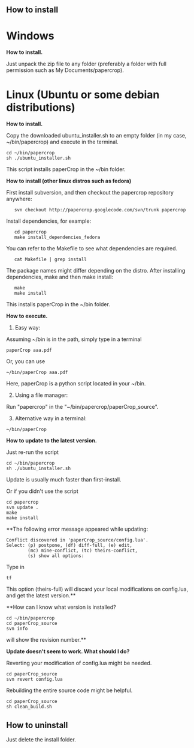 ## How to install ##

# Windows #
**How to install.**

Just unpack the zip file to any folder (preferably a folder with full permission such as My Documents/papercrop).

# Linux (Ubuntu or some debian distributions) #
**How to install.**

Copy the downloaded ubuntu\_installer.sh to an empty folder (in my case, ~/bin/papercrop) and execute in the terminal.
```
cd ~/bin/papercrop
sh ./ubuntu_installer.sh
```

This script installs paperCrop in the ~/bin folder.

**How to install (other linux distros such as fedora)**

First install subversion, and then checkout the papercrop repository anywhere:
```
   svn checkout http://papercrop.googlecode.com/svn/trunk papercrop
```
Install dependencies, for example:
```
   cd papercrop
   make install_dependencies_fedora
```
You can refer to the Makefile to see what dependencies are required.
```
   cat Makefile | grep install
```
The package names might differ depending on the distro.
After installing dependencies, make and then make install:
```
   make
   make install
```
This installs paperCrop in the ~/bin folder.

**How to execute.**

1. Easy way:

Assuming ~/bin is in the path, simply type in a terminal
```
paperCrop aaa.pdf
```
Or, you can use
```
~/bin/paperCrop aaa.pdf
```
Here, paperCrop is a python script located in your ~/bin.

2. Using a file manager:

Run "papercrop" in the "~/bin/papercrop/paperCrop\_source".

3. Alternative way in a terminal:
```
~/bin/paperCrop
```

**How to update to the latest version.**

Just re-run the script
```
cd ~/bin/papercrop
sh ./ubuntu_installer.sh
```
Update is usually much faster than first-install.

Or if you didn't use the script
```
cd papercrop
svn update .
make
make install
```

**The following error message appeared while updating:
```
Conflict discovered in 'paperCrop_source/config.lua'.
Select: (p) postpone, (df) diff-full, (e) edit,
        (mc) mine-conflict, (tc) theirs-conflict,
        (s) show all options: 
```
Type in
```
tf
```
This option (theirs-full) will discard your local modifications on config.lua, and get the latest version.**

**How can I know what version is installed?
```
cd ~/bin/papercrop
cd paperCrop_source
svn info
```
will show the revision number.**

**Update doesn't seem to work. What should I do?**

Reverting your modification of config.lua might be needed.
```
cd paperCrop_source
svn revert config.lua
```

Rebuilding the entire source code might be helpful.
```
cd paperCrop_source
sh clean_build.sh
```

## How to uninstall ##
Just delete the install folder.